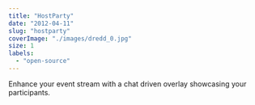 ```yaml
---
title: "HostParty"
date: "2012-04-11"
slug: "hostparty"
coverImage: "./images/dredd_0.jpg"
size: 1
labels:
  - "open-source"
---
```


Enhance your event stream with a chat driven overlay showcasing your participants.
